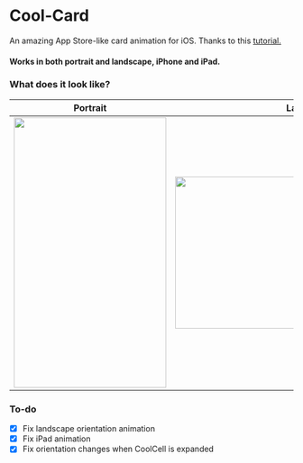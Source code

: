 # Cool-Card
An amazing App Store-like card animation for iOS.
Thanks to this [tutorial.](https://stormotion.io/blog/how-to-make-a-modified-appstore-like-animation/)
#### Works in both portrait and landscape, iPhone and iPad.
### What does it look like?
|Portrait |Landscape |
|---   |---   |
|<img src="https://github.com/KOUD3R/Cool-Card/blob/master/CoolCard.gif" width="270" height="480" />|<img src="https://github.com/KOUD3R/Cool-Card/blob/master/CoolCardLandscape.gif" width="480" height="270" />|

### To-do
- [X] Fix landscape orientation animation
- [X] Fix iPad animation
- [X] Fix orientation changes when CoolCell is expanded
